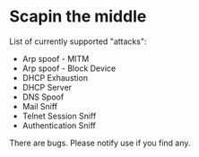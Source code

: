 Scapin the middle
==============

List of currently supported "attacks":

- Arp spoof - MITM
- Arp spoof - Block Device
- DHCP Exhaustion
- DHCP Server
- DNS Spoof
- Mail Sniff
- Telnet Session Sniff
- Authentication Sniff

There are bugs. Please notify use if you find any.
